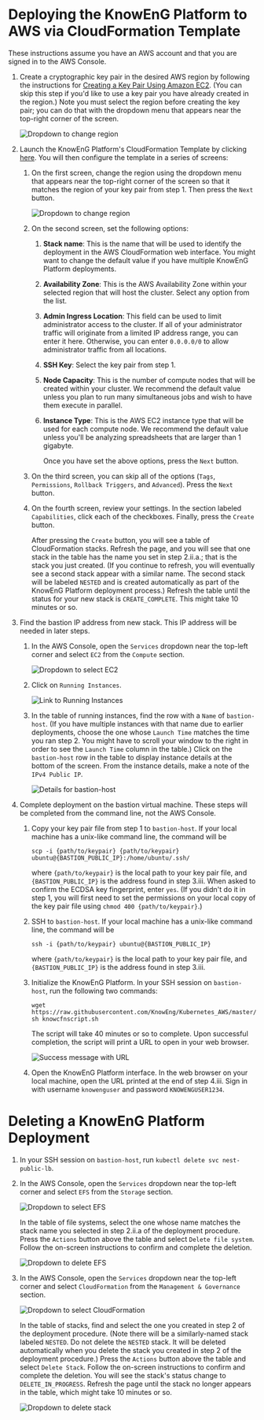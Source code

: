 # Deploying the KnowEnG Platform to AWS via CloudFormation Template

These instructions assume you have an AWS account and that you are signed in to the AWS Console.

1. Create a cryptographic key pair in the desired AWS region by following the instructions
for [Creating a Key Pair Using Amazon EC2](https://docs.aws.amazon.com/AWSEC2/latest/UserGuide/ec2-key-pairs.html#having-ec2-create-your-key-pair).
(You can skip this step if you'd like to use a key pair you have already created in the region.)
Note you must select the region before creating the key pair; you can do that with the
dropdown menu that appears near the top-right corner of the screen.

   ![Dropdown to change region](https://github.com/KnowEnG/Kubernetes_AWS/raw/master/cloudformation/img/1-change_region.png)


2. Launch the KnowEnG Platform's CloudFormation Template by clicking [here](https://console.aws.amazon.com/cloudformation/home?region=us-west-1#/stacks/new?stackName=KnowEnG-Platform&templateURL=https://s3.amazonaws.com/knowscripts/knoweng-platform-simple.template).
You will then configure the template in a series of screens:

   1. On the first screen, change the region using the dropdown menu that appears
      near the top-right corner of the screen so that it matches the region of your 
      key pair from step 1. Then press the `Next` button.

      ![Dropdown to change region](https://github.com/KnowEnG/Kubernetes_AWS/raw/master/cloudformation/img/2a-change_region_and_next.png)

   2. On the second screen, set the following options:

      1. **Stack name**: This is the name that will be used to identify the deployment
         in the AWS CloudFormation web interface. You might want to change the default value
         if you have multiple KnowEnG Platform deployments.

      2. **Availability Zone**: This is the AWS Availability Zone within your selected region
         that will host the cluster. Select any option from the list.

      3. **Admin Ingress Location**: This field can be used to limit administrator access
         to the cluster. If all of your administrator traffic will originate from a limited
         IP address range, you can enter it here. Otherwise, you can enter `0.0.0.0/0` to allow
         administrator traffic from all locations.

      4. **SSH Key**: Select the key pair from step 1.

      5. **Node Capacity**: This is the number of compute nodes that will be created within your cluster.
         We recommend the default value unless you plan to run many simultaneous jobs and wish
         to have them execute in parallel.

      6. **Instance Type**: This is the AWS EC2 instance type that will be used for each
         compute node. We recommend the default value unless you'll be analyzing spreadsheets
         that are larger than 1 gigabyte.

         Once you have set the above options, press the `Next` button.

   3. On the third screen, you can skip all of the options (`Tags`, `Permissions`, `Rollback Triggers`, 
      and `Advanced`). Press the `Next` button.

   4. On the fourth screen, review your settings. In the section labeled `Capabilities`, click 
      each of the checkboxes. Finally, press the `Create` button.
  
      After pressing the `Create` button, you will see a table of CloudFormation stacks.
      Refresh the page, and you will see that one stack in the table has the name you set 
      in step 2.ii.a.; that is the stack you just created. (If you continue to refresh, you will 
      eventually see a second stack appear with a similar name.  The second stack will be labeled 
      `NESTED` and is created automatically as part of the KnowEnG Platform deployment process.) 
      Refresh the table until the status for your new stack is `CREATE_COMPLETE`. This might take 
      10 minutes or so.

3. Find the bastion IP address from new stack. This IP address will be needed in later steps.

   1. In the AWS Console, open the `Services` dropdown near the top-left corner and select `EC2`
      from the `Compute` section.
      
      ![Dropdown to select EC2](https://github.com/KnowEnG/Kubernetes_AWS/raw/master/cloudformation/img/3a-open_ec2.png)

   2. Click on `Running Instances`.
   
      ![Link to Running Instances](https://github.com/KnowEnG/Kubernetes_AWS/raw/master/cloudformation/img/3b-open_running_instances.png)
      
   3. In the table of running instances, find the row with a `Name` of `bastion-host`. (If you have
      multiple instances with that name due to earlier deployments, choose the one whose `Launch Time` 
      matches the time you ran step 2. You might have to scroll your window to the right in order to see 
      the `Launch Time` column in the table.) Click on the `bastion-host` row in the table to display 
      instance details at the bottom of the screen. From the instance details, make a note of the 
      `IPv4 Public IP`.
   
      ![Details for bastion-host](https://github.com/KnowEnG/Kubernetes_AWS/raw/master/cloudformation/img/3c-get_bastion_details.png)

4. Complete deployment on the bastion virtual machine. These steps will be completed from the command
   line, not the AWS Console.

   1. Copy your key pair file from step 1 to `bastion-host`. If your local machine has
      a unix-like command line, the command will be
  
      ```
      scp -i {path/to/keypair} {path/to/keypair} ubuntu@{BASTION_PUBLIC_IP}:/home/ubuntu/.ssh/
      ```
  
      where `{path/to/keypair}` is the local path to your key pair file, and `{BASTION_PUBLIC_IP}`
      is the address found in step 3.iii. When asked to confirm the ECDSA key fingerprint, enter `yes`.
      (If you didn't do it in step 1, you will first need to set
      the permissions on your local copy of the key pair file using `chmod 400 {path/to/keypair}`.)
  
   2. SSH to `bastion-host`. If your local machine has a unix-like command line, the command
      will be
  
      ```
      ssh -i {path/to/keypair} ubuntu@{BASTION_PUBLIC_IP}
      ```
  
      where `{path/to/keypair}` is the local path to your key pair file, and `{BASTION_PUBLIC_IP}`
      is the address found in step 3.iii.
  
   3. Initialize the KnowEnG Platform. In your SSH session on `bastion-host`, run 
      the following two commands:
   
      ```
      wget https://raw.githubusercontent.com/KnowEng/Kubernetes_AWS/master/cloudformation/knowcfnscript.sh
      sh knowcfnscript.sh
      ```
   
      The script will take 40 minutes or so to complete. Upon successful completion, the 
      script will print a URL to open in your web browser.

      ![Success message with URL](https://github.com/KnowEnG/Kubernetes_AWS/raw/master/cloudformation/img/5e-get_url.png)
   
   4. Open the KnowEnG Platform interface. In the web browser on your local machine, open 
      the URL printed at the end of step 4.iii. Sign in with username `knowenguser` and password
      `KNOWENGUSER1234`.

# Deleting a KnowEnG Platform Deployment

1. In your SSH session on `bastion-host`, run `kubectl delete svc nest-public-lb`.

2. In the AWS Console, open the `Services` dropdown near the top-left corner and select `EFS`
   from the `Storage` section.

   ![Dropdown to select EFS](https://github.com/KnowEnG/Kubernetes_AWS/raw/master/cloudformation/img/d2a-open_efs.png)

   In the table of file systems, select the one whose name matches the stack name you selected in
   step 2.ii.a of the deployment procedure. Press the `Actions` button above the table and 
   select `Delete file system`. Follow the on-screen instructions to confirm and complete the deletion.

   ![Dropdown to delete EFS](https://github.com/KnowEnG/Kubernetes_AWS/raw/master/cloudformation/img/d2b-delete_efs.png)

3. In the AWS Console, open the `Services` dropdown near the top-left corner and select
   `CloudFormation` from the `Management & Governance` section. 

   ![Dropdown to select CloudFormation](https://github.com/KnowEnG/Kubernetes_AWS/raw/master/cloudformation/img/d3a-open_cfn.png)
   
   In the table of stacks,
   find and select the one you created in step 2 of the deployment procedure. (Note there 
   will be a similarly-named stack labeled `NESTED`. Do not delete the `NESTED` stack. 
   It will be deleted automatically when you delete the stack you created in step 2
   of the deployment procedure.) Press the `Actions` button above the table
   and select `Delete Stack`. Follow the on-screen instructions to confirm and
   complete the deletion. You will see the stack's status change to `DELETE_IN_PROGRESS`.
   Refresh the page until the stack no longer appears in the table, which might take 10
   minutes or so.

   ![Dropdown to delete stack](https://github.com/KnowEnG/Kubernetes_AWS/raw/master/cloudformation/img/d3b-delete_stack.png)
